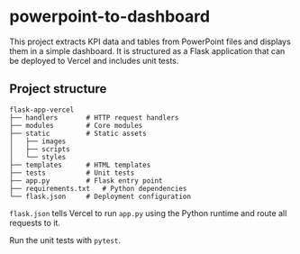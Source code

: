 # powerpoint-to-dashboard

This project extracts KPI data and tables from PowerPoint files and displays them in a simple dashboard. It is structured as a Flask application that can be deployed to Vercel and includes unit tests.

## Project structure

```
flask-app-vercel
├── handlers       # HTTP request handlers
├── modules        # Core modules
├── static         # Static assets
│   ├── images
│   ├── scripts
│   └── styles
├── templates      # HTML templates
├── tests          # Unit tests
├── app.py         # Flask entry point
├── requirements.txt   # Python dependencies
└── flask.json     # Deployment configuration
```

`flask.json` tells Vercel to run `app.py` using the Python runtime and route all
requests to it.

Run the unit tests with `pytest`.
